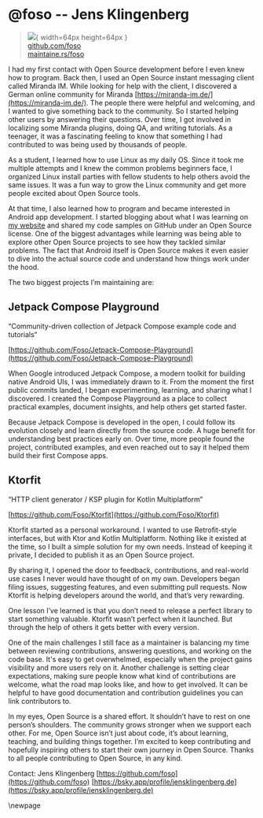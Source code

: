 # @foso -- Jens Klingenberg

> ![](https://i0.wp.com/github.com/foso.png?resize=200%2C200&ssl=1){ width=64px height=64px }  
> [github.com/foso](https://github.com/foso)  
> [maintaine.rs/foso](https://maintaine.rs/foso)

I had my first contact with Open Source development before I even knew how to program. Back then, I used an Open Source instant messaging client called Miranda IM. While looking for help with the client, I discovered a German online community for Miranda [https://miranda-im.de/](https://miranda-im.de/). The people there were helpful and welcoming, and I wanted to give something back to the community. So I started helping other users by answering their questions. Over time, I got involved in localizing some Miranda plugins, doing QA, and writing tutorials. As a teenager, it was a fascinating feeling to know that something I had contributed to was being used by thousands of people.

As a student, I learned how to use Linux as my daily OS. Since it took me multiple attempts and I knew the common problems beginners face, I organized Linux install parties with fellow students to help others avoid the same issues. It was a fun way to grow the Linux community and get more people excited about Open Source tools.

At that time, I also learned how to program and became interested in Android app development. I started blogging about what I was learning on [my website](<[url](https://jensklingenberg.de/)>) and shared my code samples on GitHub under an Open Source license. One of the biggest advantages while learning was being able to explore other Open Source projects to see how they tackled similar problems. The fact that Android itself is Open Source makes it even easier to dive into the actual source code and understand how things work under the hood.

The two biggest projects I’m maintaining are:

## Jetpack Compose Playground

“Community-driven collection of Jetpack Compose example code and tutorials“

[https://github.com/Foso/Jetpack-Compose-Playground](https://github.com/Foso/Jetpack-Compose-Playground)

When Google introduced Jetpack Compose, a modern toolkit for building native Android UIs, I was immediately drawn to it. From the moment the first public commits landed, I began experimenting, learning, and sharing what I discovered. I created the Compose Playground as a place to collect practical examples, document insights, and help others get started faster.

Because Jetpack Compose is developed in the open, I could follow its evolution closely and learn directly from the source code. A huge benefit for understanding best practices early on. Over time, more people found the project, contributed examples, and even reached out to say it helped them build their first Compose apps.

## Ktorfit

“HTTP client generator / KSP plugin for Kotlin Multiplatform”

[https://github.com/Foso/Ktorfit](https://github.com/Foso/Ktorfit)

Ktorfit started as a personal workaround. I wanted to use Retrofit-style interfaces, but with Ktor and Kotlin Multiplatform. Nothing like it existed at the time, so I built a simple solution for my own needs. Instead of keeping it private, I decided to publish it as an Open Source project.

By sharing it, I opened the door to feedback, contributions, and real-world use cases I never would have thought of on my own. Developers began filing issues, suggesting features, and even submitting pull requests. Now Ktorfit is helping developers around the world, and that’s very rewarding.

One lesson I’ve learned is that you don’t need to release a perfect library to start something valuable. Ktorfit wasn’t perfect when it launched. But through the help of others it gets better with every version.

One of the main challenges I still face as a maintainer is balancing my time between reviewing contributions, answering questions, and working on the code base. It's easy to get overwhelmed, especially when the project gains visibility and more users rely on it. Another challenge is setting clear expectations, making sure people know what kind of contributions are welcome, what the road map looks like, and how to get involved. It can be helpful to have good documentation and contribution guidelines you can link contributors to.

In my eyes, Open Source is a shared effort. It shouldn’t have to rest on one person’s shoulders. The community grows stronger when we support each other. For me, Open Source isn’t just about code, it’s about learning, teaching, and building things together. I’m excited to keep contributing and hopefully inspiring others to start their own journey in Open Source.
Thanks to all people contributing to Open Source, in any kind.

Contact:
Jens Klingenberg
[https://github.com/foso](https://github.com/foso)
[https://bsky.app/profile/jensklingenberg.de](https://bsky.app/profile/jensklingenberg.de)

\newpage

